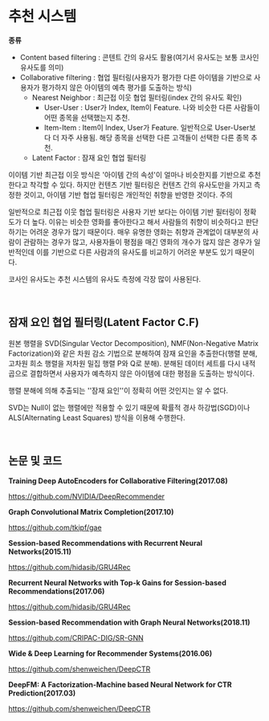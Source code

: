 # 추천 시스템

**종류**

- Content based filtering : 콘텐트 간의 유사도 활용(여기서 유사도는 보통 코사인 유사도를 의미)
- Collaborative filtering : 협업 필터링(사용자가 평가한 다른 아이템을 기반으로 사용자가 평가하지 않은 아이템의 예측 평가를 도출하는 방식)
  - Nearest Neighbor : 최근접 이웃 협업 필터링(index 간의 유사도 확인)
    - User-User : User가 Index, Item이 Feature. 나와 비슷한 다른 사람들이 어떤 종목을 선택했는지 추천.
    - Item-Item : Item이 Index, User가 Feature. 일반적으로 User-User보다 더 자주 사용됨. 해당 종목을 선택한 다른 고객들이 선택한 다른 종목 추천.
  - Latent Factor : 잠재 요인 협업 필터링



이이템 기반 최근접 이웃 방식은 '아이템 간의 속성'이 얼마나 비슷한지를 기반으로 추천한다고 착각할 수 있다. 하지만 컨텐츠 기반 필터링은 컨텐츠 간의 유사도만을 가지고 측정한 것이고, 아이템 기반 협업 필터링은 개인적인 취향을 반영한 것이다. 주의

일반적으로 최근접 이웃 협업 필터링은 사용자 기반 보다는 아이템 기반 필터링이 정확도가 더 높다. 이유는 비슷한 영화를 좋아한다고 해서 사람들의 취향이 비슷하다고 판단하기는 어려운 경우가 많기 때문이다. 매우 유명한 영화는 취향과 관계없이 대부분의 사람이 관람하는 경우가 많고, 사용자들이 평점을 매긴 영화의 개수가 많지 않은 경우가 일반적인데 이를 기반으로 다른 사람과의 유사도를 비교하기 어려운 부분도 있기 때문이다.

코사인 유사도는 추천 시스템의 유사도 측정에 각장 많이 사용된다. 

</br>

## 잠재 요인 협업 필터링(Latent Factor C.F)

원본 행렬을 SVD(Singular Vector Decomposition), NMF(Non-Negative Matrix Factorization)와 같은 차원 감소 기법으로 분해하여 잠재 요인을 추출한다(행렬 분해, 고차원 희소 행렬을 저차원 밀집 행렬 P와 Q로 분해). 분해된 데이터 세트를 다시 내적 곱으로 결합하면서 사용자가 예측하지 않은 아이템에 대한 평점을 도출하는 방식이다.

행렬 분해에 의해 추출되는 ''잠재 요인''이 정확히 어떤 것인지는 알 수 없다.

SVD는 Null이 없는 행렬에만 적용할 수 있기 때문에 확률적 경사 하강법(SGD)이나 ALS(Alternating Least Squares) 방식을 이용해 수행한다.

</br>

## 논문 및 코드

**Training Deep AutoEncoders for Collaborative Filtering(2017.08)**

https://github.com/NVIDIA/DeepRecommender

**Graph Convolutional Matrix Completion(2017.10)**

https://github.com/tkipf/gae

**Session-based Recommendations with Recurrent Neural Networks(2015.11)**

https://github.com/hidasib/GRU4Rec

**Recurrent Neural Networks with Top-k Gains for Session-based Recommendations(2017.06)**

https://github.com/hidasib/GRU4Rec

**Session-based Recommendation with Graph Neural Networks(2018.11)**

https://github.com/CRIPAC-DIG/SR-GNN

**Wide & Deep Learning for Recommender Systems(2016.06)**

https://github.com/shenweichen/DeepCTR

**DeepFM: A Factorization-Machine based Neural Network for CTR Prediction(2017.03)**

https://github.com/shenweichen/DeepCTR